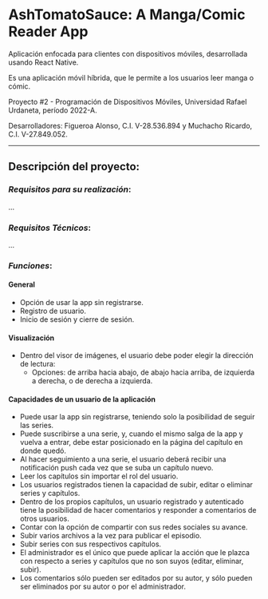 # AshTomatoSauce: A Manga/Comic Reader App
Aplicación enfocada para clientes con dispositivos móviles, desarrollada usando React Native.

Es una aplicación móvil híbrida, que le permite a los usuarios leer manga o cómic.

Proyecto #2 - Programación de Dispositivos Móviles, Universidad Rafael Urdaneta, período 2022-A.

Desarrolladores: Figueroa Alonso, C.I. V-28.536.894 y Muchacho Ricardo, C.I. V-27.849.052.

---

## **Descripción del proyecto:**
    

### *Requisitos para su realización*:
...

### *Requisitos Técnicos*:
...

### *Funciones*:
#### General
- Opción de usar la app sin registrarse.
- Registro de usuario.
- Inicio de sesión y cierre de sesión.
 
#### Visualización
- Dentro del visor de imágenes, el usuario debe poder elegir la dirección de lectura:
	- Opciones: de arriba hacia abajo, de abajo hacia arriba, de izquierda a derecha, o de derecha a izquierda.
                    
#### Capacidades de un usuario de la aplicación
- Puede usar la app sin registrarse, teniendo solo la posibilidad de seguir las series.
- Puede suscribirse a una serie, y, cuando el mismo salga de la app y vuelva a entrar, debe estar posicionado en la página del capítulo en donde quedó.
- Al hacer seguimiento a una serie, el usuario deberá recibir una notificación push cada vez que se suba un capítulo nuevo.
- Leer los capítulos sin importar el rol del usuario.
- Los usuarios registrados tienen la capacidad de subir, editar o eliminar series y capítulos.
- Dentro de los propios capítulos, un usuario registrado y autenticado tiene la posibilidad de hacer comentarios y responder a comentarios de otros usuarios.
- Contar con la opción de compartir con sus redes sociales su avance.
- Subir varios archivos a la vez para publicar el episodio.
- Subir series con sus respectivos capítulos.
- El administrador es el único que puede aplicar la acción que le plazca con respecto a series y capítulos que no son suyos (editar, eliminar, subir).
- Los comentarios sólo pueden ser editados por su autor, y sólo pueden ser eliminados por su autor o por el administrador.
